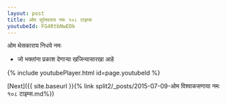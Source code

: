 ```yaml
---
layout: post
title: ओम सुरेश्वराय नमः १०८ टाइम्स
youtubeId: FG4RtbNwEDk
---
```

 
 
 ओम थेसकाराय निधये नमः  
 
 -  जो भक्तांना प्रकाश देणार्‍या खजिन्यासारखा आहे 
 
  
 
  
 
 
 
 
 
 


{% include youtubePlayer.html id=page.youtubeId %}
 
[Next]({{ site.baseurl }}{% link  split2/_posts/2015-07-09-ओम विश्वाकसणाया नमः १०८ टाइम्स.md%})
 
